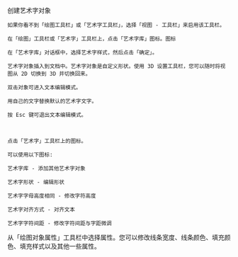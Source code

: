 创建艺术字对象

    如果你看不到「绘图工具栏」或「艺术字工具栏」，选择「视图 - 工具栏」来启用该工具栏。

    在「绘图」工具栏或「艺术字」工具栏上，点击「艺术字库」图标。图标

    在「艺术字库」对话框中，选择艺术字样式，然后点击「确定」。

    艺术字对象插入到文档中。艺术字对象是自定义形状。使用 3D 设置工具栏，您可以随时将视图从 2D 切换到 3D 并切换回来。

    双击对象可进入文本编辑模式。

    用自己的文字替换默认的艺术字文字。

    按 Esc 键可退出文本编辑模式。



    点击「艺术字」工具栏上的图标。

    可以使用以下图标:

    艺术字库 - 添加其他艺术字对象

    艺术字形状 - 编辑形状

    艺术字字母高度相同 - 修改字符高度

    艺术字对齐方式 - 对齐文本

    艺术字字符间距 - 修改字符间距与字距微调

从「绘图对象属性」工具栏中选择属性。您可以修改线条宽度、线条颜色、填充颜色、填充样式以及其他一些属性。
